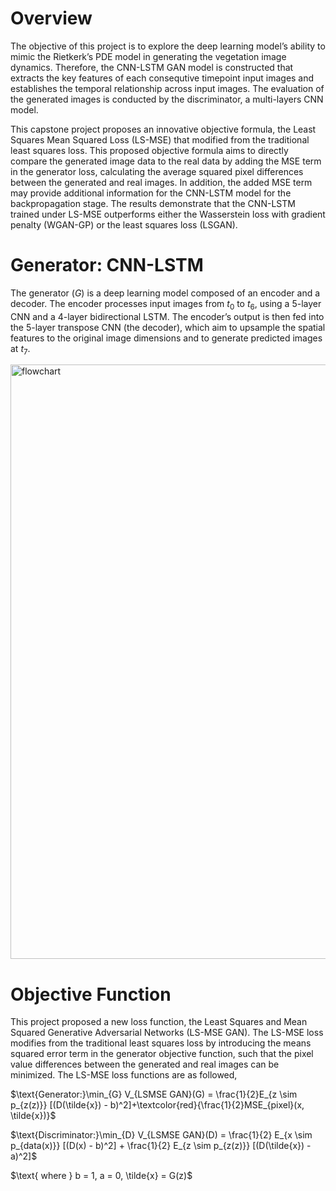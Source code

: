 # Overview
The objective of this project is to explore the deep learning model’s ability to mimic the Rietkerk’s PDE model in generating the vegetation image dynamics. 
Therefore, the CNN-LSTM GAN model is constructed that extracts the key features of each consequtive timepoint input images and establishes the temporal relationship across input images. The evaluation of the generated images is conducted by the discriminator, a multi-layers CNN model. 

This capstone project proposes an innovative objective formula, the Least Squares Mean Squared Loss (LS-MSE) that modified from the traditional least squares loss. This proposed objective formula aims to directly compare the generated image data to the real data by adding the MSE term in the generator loss, calculating the average squared pixel differences between the generated and real images. In addition, the added MSE term may provide additional information for the CNN-LSTM model for the backpropagation stage. The results demonstrate that the CNN-LSTM trained under LS-MSE outperforms either the Wasserstein loss with gradient penalty (WGAN-GP) or the least
squares loss (LSGAN).

# Generator: CNN-LSTM
The generator ($G$) is a deep learning model composed of an encoder and a decoder.  The encoder processes input images from $t_{0}$ to $t_{6}$, using a 5-layer CNN and a 4-layer bidirectional LSTM. The encoder’s output is then fed into the 5-layer transpose CNN (the decoder), which aim to upsample the spatial features to the original image dimensions and to generate predicted images at $t_{7}$. 

<img width="951" alt="flowchart" src="https://github.com/user-attachments/assets/d855f8a1-7fbb-403b-84b8-c84428c0c7e3">

# Objective Function 
This project proposed a new loss function, the Least Squares and Mean Squared Generative Adversarial Networks (LS-MSE GAN). The LS-MSE loss modifies from the traditional least squares loss by introducing the means squared error term in the generator objective function, such that the pixel value differences between the generated and real images can be minimized. The LS-MSE loss
functions are as followed,

$\\text{Generator:}\min_{G} V_{LSMSE GAN}(G) =  \frac{1}{2}E_{z \sim p_{z(z)}} [(D(\tilde{x}) - b)^2]+\textcolor{red}{\frac{1}{2}MSE_{pixel}(x, \tilde{x})}\$

$\\text{Discriminator:}\min_{D} V_{LSMSE GAN}(D) = \frac{1}{2} E_{x \sim p_{data(x)}} [(D(x) - b)^2] + \frac{1}{2} E_{z \sim p_{z(z)}} [(D(\tilde{x}) - a)^2]\$

$\\text{ where } b = 1, a = 0, \tilde{x} = G(z)\$
